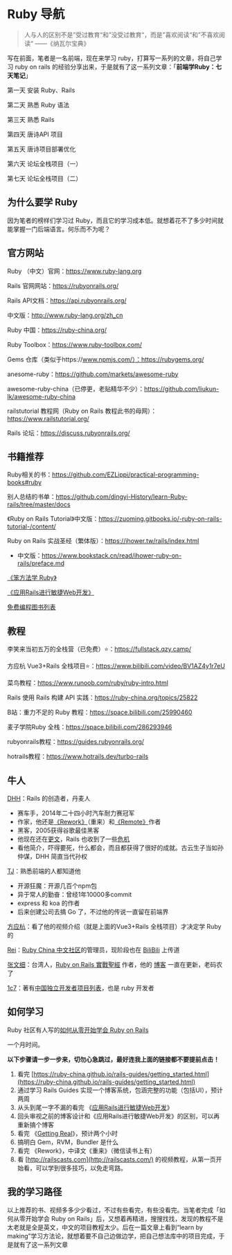 # Ruby 导航

> 人与人的区别不是”受过教育“和”没受过教育“，而是”喜欢阅读“和”不喜欢阅读“ ——《纳瓦尔宝典》



写在前面，笔者是一名前端，现在来学习 ruby，打算写一系列的文章，将自己学习 ruby on rails 的经验分享出来，于是就有了这一系列文章：「**前端学Ruby：七天笔记**」

第一天 安装 Ruby、Rails

第二天 熟悉 Ruby 语法

第三天 熟悉 Rails

第四天 唐诗API 项目

第五天 唐诗项目部署优化

第六天 论坛全栈项目（一）

第七天 论坛全栈项目（二）



## 为什么要学 Ruby

因为笔者的榜样们学习过 Ruby，而且它的学习成本低。就想着花不了多少时间就能掌握一门后端语言。何乐而不为呢？



## 官方网站

Ruby （中文）官网：https://www.ruby-lang.org

Rails 官网网站：https://rubyonrails.org/

Rails API文档：https://api.rubyonrails.org/

中文版：http://www.ruby-lang.org/zh_cn

Ruby 中国：https://ruby-china.org/

Ruby Toolbox：https://www.ruby-toolbox.com/

Gems 仓库（类似于https://www.npmjs.com/）：https://rubygems.org/

anesome-ruby：https://github.com/markets/awesome-ruby

awesome-ruby-china（已停更，老贴精华不少）：https://github.com/liukun-lk/awesome-ruby-china

railstutorial 教程网（Ruby on Rails 教程此书的母网）：https://www.railstutorial.org/

Rails 论坛：https://discuss.rubyonrails.org/



## 书籍推荐

Ruby相关的书：https://github.com/EZLippi/practical-programming-books#ruby

别人总结的书单：https://github.com/dingyi-History/learn-Ruby-rails/tree/master/docs

《Ruby on Rails Tutorial》中文版：https://zuoming.gitbooks.io/-ruby-on-rails-tutorial-/content/

Ruby on Rails 实战圣经（繁体版）：https://ihower.tw/rails/index.html

- 中文版：https://www.bookstack.cn/read/ihower-ruby-on-rails/preface.md

[《笨方法学 Ruby》](http://lrthw.github.io/)

[《应用Rails进行敏捷Web开发》](https://book.douban.com/subject/1839273/)

[免费编程图书列表](https://ebookfoundation.github.io/free-programming-books/books/free-programming-books-zh.html#ruby)



## 教程

李笑来当初五万的全栈营（已免费）⭐：https://fullstack.qzy.camp/

方应杭 Vue3+Rails 全栈项目⭐：https://www.bilibili.com/video/BV1AZ4y1r7eU

菜鸟教程：https://www.runoob.com/ruby/ruby-intro.html

Rails 使用 Rails 构建 API 实践：https://ruby-china.org/topics/25822

B站：重力不足的 Ruby 教程：https://space.bilibili.com/25990460

麦子学院Ruby 全栈：https://space.bilibili.com/286293946

rubyonrails教程：https://guides.rubyonrails.org/

hotrails教程：https://www.hotrails.dev/turbo-rails



## 牛人

[DHH](https://dhh.dk/)：Rails 的创造者，丹麦人

- 赛车手，2014年二十四小时汽车耐力赛冠军
- 作家，他还是[《Rework》](https://book.douban.com/subject/3889178/)（重来）和[《Remote》](https://book.douban.com/subject/21362627/)作者
- 黑客，2005获得谷歌最佳黑客
- 他现在还在[更文](https://world.hey.com/dhh)，Rails 也收到了一些[危机](https://geeknote.net/Rei/posts/397)
- 看他简介，吓得要死，什么都会，而且都获得了很好的成就。古云生子当如孙仲谋，DHH 简直当代孙权

[TJ](https://github.com/tj)：熟悉前端的人都知道他

- 开源狂魔：开源几百个npm包
- 异于常人的勤奋：曾经1年10000多commit
- express 和 koa 的作者
- 后来创建公司去搞 Go 了，不过他的传说一直留在前端界

[方应杭](https://fangyinghang.com)：看了他的视频介绍（就是上面的Vue3+Rails 全栈项目）才决定学 Ruby 的

[Rei](https://chloerei.com/)：[Ruby China 中文社区](https://ruby-china.org/Rei)的管理员，现阶段也在 [BiliBili](https://www.bilibili.com/video/BV1QD4y1A75x/) 上传道

[张文细](https://ihower.tw)：台湾人，[Ruby on Rails 實戰聖經](https://ihower.tw/rails) 作者，他的 [博客](https://ihower.tw/blog/) 一直在更新，老码农了

[1c7](https://1c7.me/)：著有[中国独立开发者项目列表](https://github.com/1c7/chinese-independent-developer)，也是 ruby 开发者



## 如何学习

Ruby 社区有人写的[如何从零开始学会 Ruby on Rails](https://ruby-china.org/wiki/start_leaning_rails)

一个月时间。

**以下步骤请一步一步来，切勿心急跳过，最好连我上面的链接都不要提前点击！**

1. 看完 [https://ruby-china.github.io/rails-guides/getting_started.html](https://ruby-china.github.io/rails-guides/getting_started.html) 
2. 通过学习 Rails Guides 实现一个博客系统，包涵完整的功能（包括UI），预计两周
3. 从头到尾一字不漏的看完 《[应用Rails进行敏捷Web开发](https://book.douban.com/subject/1839273/)》
4. 回头审视之前的博客设计和《应用Rails进行敏捷Web开发》的区别，可以再重新搞个博客
5. 看完 《[Getting Real](https://web.archive.org/web/20120104065141/http://gettingreal.37signals.com/GR_chn.php)》，预计两个小时
6. 搞明白 Gem，RVM，Bundler 是什么
7. 看完 《Rework》，中译文《重来》（微信读书上有）
8. 看 [http://railscasts.com](http://railscasts.com/) 的视频教程，从第一页开始看，可以学到很多技巧，以免走弯路。



## 我的学习路径

以上推荐的书、视频多多少少看过，不过有些看完，有些没看完。当笔者完成「如何从零开始学会 Ruby on Rails」后，又想着再精进，搜搜找找，发现的教程不是太老就是全是英文，中文的项目教程太少。后在一篇文章上看到“learn by making”学习方法论，就想着要不自己边做边学，把自己想法库中的项目完成，于是就有了这一系列文章
